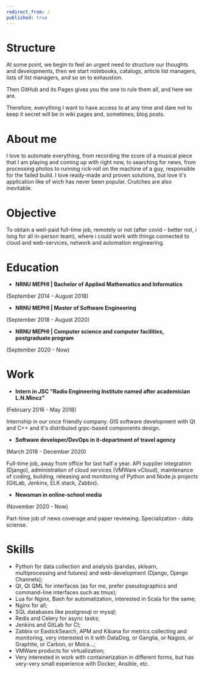 ```yaml
---
redirect_from: /
published: true
---
```

# Structure
At some point, we begin to feel an urgent need to structure our thoughts and developments, then we start notebooks, catalogs, article list managers, lists of list managers, and so on to exhaustion.

Then GitHub and its Pages gives you the one to rule them all, and here we are.

Therefore, everything I want to have access to at any time and dare not to keep it secret will be in wiki pages and, sometimes, blog posts.

# About me
I love to automate everything, from recording the score of a musical piece that I am playing and coming up with right now, to searching for news, from processing photos to running rick-roll on the machine of a guy, responsible for the failed build. I love ready-made and proven solutions, but love it's application like of wich has never been popular. Crutches are also inevitable.

# Objective
To obtain a well-paid full-time job, remotely or not (after covid - better not, i long for all in-person team), where i could work with things connected to cloud and web-services, network and automation engineering.

# Education
- ****NRNU MEPHI | Bachelor of Applied Mathematics and Informatics****

(September 2014 - August 2018)

- ****NRNU MEPHI | Master of Software Engineering****

(September 2018 - August 2020)

- ****NRNU MEPHI | Computer science and computer facilities, postgraduate program****

(September 2020 - Now)

# Work
- ****Intern in JSC "Radio Engineering Institute named after academician L.N.Mincz"****

(February 2016 - May 2018)

Internship in our once friendly company. GIS software development with Qt and C++ and it's distributed grpc-based components design.

- ****Software developer/DevOps in it-department of travel agency****

(March 2018 - December 2020)

Full-time job, away from office for last half a year. API supplier integration (Django), administration of cloud services (VMWare vCloud), maintenance of coding, building, releasing and monitoring of Python and Node.js projects (GitLab, Jenkins, ELK stack, Zabbix).

- ****Newsman in online-school media****

(November 2020 - Now)

Part-time job of news coverage and paper reviewing. Specialization - data sciense.

# Skills
- Python for data collection and analysis (pandas, sklearn, multiprocessing and futures) and web-development (Django, Django Channels);
- Qt, Qt QML for interfaces (as for me, prefer pseudographics and command-line interfaces such as tmux);
- Lua for Nginx, Bash for automatization, interested in Scala for the same;
- Nginx for all;
- SQL databases like postgresql or mysql;
- Redis and Celery for async tasks;
- Jenkins and GitLab for CI;
- Zabbix or EastickSearch, APM and Kibana for metrics collecting and monitoring, very interested in it with DataDog, or Ganglia, or Nagios, or Graphite, or Carbon, or Moira...;
- VMWare products for virtualization;
- Very interested in work with containerization in different forms, but has very-very small experience with Docker, Ansible, etc.
